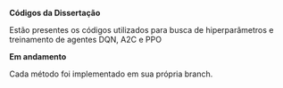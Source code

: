 **Códigos da Dissertação**

Estão presentes os códigos utilizados para busca de hiperparâmetros e treinamento de agentes DQN, A2C e PPO

**Em andamento**

Cada método foi implementado em sua própria branch.
